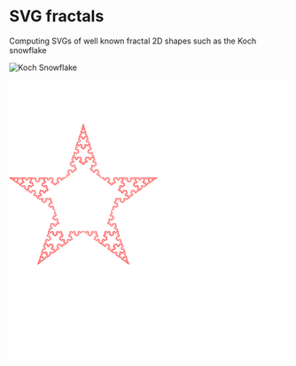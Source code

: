 # SVG fractals
Computing SVGs of well known fractal 2D shapes such as the Koch snowflake

![Koch Snowflake](https://github.com/FinalGuy/svg_fractals/koch_snowflake.svg?raw=true)

![Koch Pentaflake](https://github.com/FinalGuy/svg_fractals/blob/master/koch_pentaflake.svg?raw=true)
